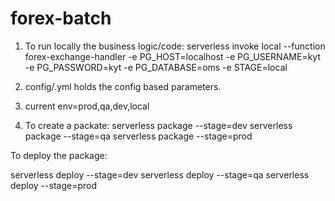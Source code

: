 # forex-batch

1. To run locally the business logic/code:
serverless invoke local --function forex-exchange-handler -e PG_HOST=localhost -e PG_USERNAME=kyt -e PG_PASSWORD=kyt -e PG_DATABASE=oms -e STAGE=local

2. config/<env>.yml holds the config based parameters.

3. current env=prod,qa,dev,local
  
4. To create a packate:
  serverless package --stage=dev 
  serverless package --stage=qa
  serverless package --stage=prod
  
  To deploy the package:
  
  serverless deploy --stage=dev
  serverless deploy --stage=qa
  serverless deploy --stage=prod
  
  
  
